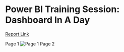 # Power BI Training Session: Dashboard In A Day

[Report Link](https://app.powerbi.com/reportEmbed?reportId=d396de50-29da-4b80-b265-2e72b668a1c1&autoAuth=true&ctid=4cf28073-7c1e-498c-8f0f-447931cd3b9d)

Page 1
![Page 1](https://github.com/jiecheng-gu/Power-BI-Visualizations/assets/46583405/f5b20f5b-64ec-4cfd-a8c9-13b052b4ec61)
Page 2 
